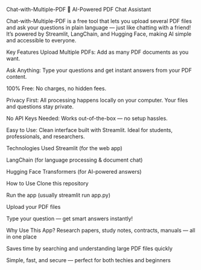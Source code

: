 Chat-with-Multiple-PDF
🤖 AI-Powered PDF Chat Assistant

Chat-with-Multiple-PDF is a free tool that lets you upload several PDF files and ask your questions in plain language — just like chatting with a friend! It’s powered by Streamlit, LangChain, and Hugging Face, making AI simple and accessible to everyone.

Key Features
Upload Multiple PDFs: Add as many PDF documents as you want.

Ask Anything: Type your questions and get instant answers from your PDF content.

100% Free: No charges, no hidden fees.

Privacy First: All processing happens locally on your computer. Your files and questions stay private.

No API Keys Needed: Works out-of-the-box — no setup hassles.

Easy to Use: Clean interface built with Streamlit. Ideal for students, professionals, and researchers.

Technologies Used
Streamlit (for the web app)

LangChain (for language processing & document chat)

Hugging Face Transformers (for AI-powered answers)

How to Use
Clone this repository

Run the app (usually streamlit run app.py)

Upload your PDF files

Type your question — get smart answers instantly!

Why Use This App?
Research papers, study notes, contracts, manuals — all in one place

Saves time by searching and understanding large PDF files quickly

Simple, fast, and secure — perfect for both techies and beginners
